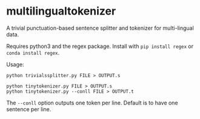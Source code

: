 # multilingualtokenizer

A trivial punctuation-based sentence splitter and tokenizer for
multi-lingual data.

Requires python3 and the regex package. Install with `pip install regex` or `conda install regex`.

Usage: 

```
python trivialssplitter.py FILE > OUTPUT.s
```

```
python tinytokenizer.py FILE > OUTPUT.s
python tinytokenizer.py --conll FILE > OUTPUT.t
```

The `--conll` option outputs one token per line. Default is to have one sentence per line.



